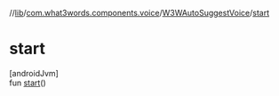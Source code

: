 //[lib](../../../index.md)/[com.what3words.components.voice](../index.md)/[W3WAutoSuggestVoice](index.md)/[start](start.md)

# start

[androidJvm]\
fun [start](start.md)()

